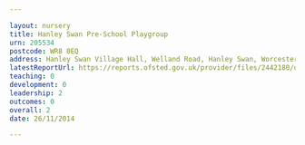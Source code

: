 ```yaml
---

layout: nursery
title: Hanley Swan Pre-School Playgroup
urn: 205534
postcode: WR8 0EQ
address: Hanley Swan Village Hall, Welland Road, Hanley Swan, Worcester, Worcestershire, WR8 0EQ
latestReportUrl: https://reports.ofsted.gov.uk/provider/files/2442180/urn/205534.pdf
teaching: 0
development: 0
leadership: 2
outcomes: 0
overall: 2
date: 26/11/2014

---
```

